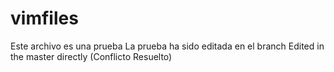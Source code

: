 # vimfiles
Este archivo es una prueba
La prueba ha sido editada en el branch
Edited in the master directly
(Conflicto Resuelto)